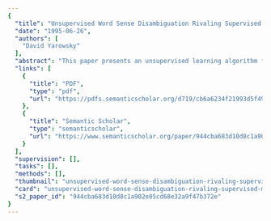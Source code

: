 ```yaml
---
{
  "title": "Unsupervised Word Sense Disambiguation Rivaling Supervised Methods",
  "date": "1995-06-26",
  "authors": [
    "David Yarowsky"
  ],
  "abstract": "This paper presents an unsupervised learning algorithm for sense disambiguation that, when trained on unannotated English text, rivals the performance of supervised techniques that require time-consuming hand annotations. The algorithm is based on two powerful constraints---that words tend to have one sense per discourse and one sense per collocation---exploited in an iterative bootstrapping procedure. Tested accuracy exceeds 96%.",
  "links": [
    {
      "title": "PDF",
      "type": "pdf",
      "url": "https://pdfs.semanticscholar.org/d719/cb6a6234f21993d5f498cdf5c124d5f5bce9.pdf"
    },
    {
      "title": "Semantic Scholar",
      "type": "semanticscholar",
      "url": "https://www.semanticscholar.org/paper/944cba683d10d8c1a902e05cd68e32a9f47b372e"
    }
  ],
  "supervision": [],
  "tasks": [],
  "methods": [],
  "thumbnail": "unsupervised-word-sense-disambiguation-rivaling-supervised-methods-thumb.jpg",
  "card": "unsupervised-word-sense-disambiguation-rivaling-supervised-methods-card.jpg",
  "s2_paper_id": "944cba683d10d8c1a902e05cd68e32a9f47b372e"
}
---
```


